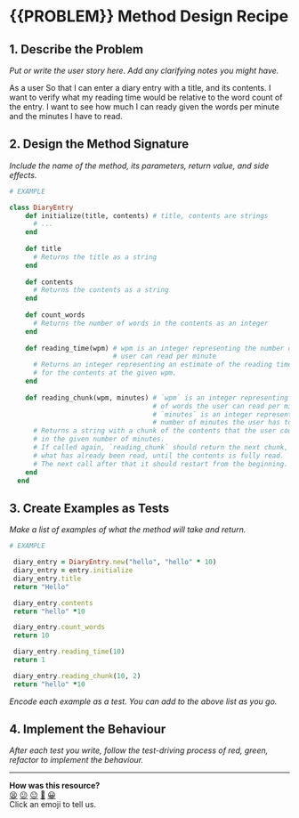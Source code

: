 # {{PROBLEM}} Method Design Recipe

## 1. Describe the Problem

_Put or write the user story here. Add any clarifying notes you might have._

As a user
So that I can enter a diary entry with a  title, and its contents.
I want  to verify what my reading time would be relative to the word count of the entry.
I want to see how much I can ready given the words per minute and the minutes I have to read.


## 2. Design the Method Signature

_Include the name of the method, its parameters, return value, and side effects._


```ruby
# EXAMPLE

class DiaryEntry
    def initialize(title, contents) # title, contents are strings
      # ...
    end
  
    def title
      # Returns the title as a string
    end
  
    def contents
      # Returns the contents as a string
    end
  
    def count_words
      # Returns the number of words in the contents as an integer
    end
  
    def reading_time(wpm) # wpm is an integer representing the number of words the
                          # user can read per minute
      # Returns an integer representing an estimate of the reading time in minutes
      # for the contents at the given wpm.
    end
  
    def reading_chunk(wpm, minutes) # `wpm` is an integer representing the number
                                    # of words the user can read per minute
                                    # `minutes` is an integer representing the
                                    # number of minutes the user has to read
      # Returns a string with a chunk of the contents that the user could read
      # in the given number of minutes.
      # If called again, `reading_chunk` should return the next chunk, skipping
      # what has already been read, until the contents is fully read.
      # The next call after that it should restart from the beginning.
    end
  end

```

## 3. Create Examples as Tests

_Make a list of examples of what the method will take and return._

```ruby
# EXAMPLE

 diary_entry = DiaryEntry.new("hello", "hello" * 10)
 diary_entry = entry.initialize
 diary_entry.title
 return "Hello"

 diary_entry.contents
 return "hello" *10

 diary_entry.count_words
 return 10

 diary_entry.reading_time(10)
 return 1

 diary_entry.reading_chunk(10, 2)
 return "hello" *10

```

_Encode each example as a test. You can add to the above list as you go._

## 4. Implement the Behaviour

_After each test you write, follow the test-driving process of red, green, refactor to implement the behaviour._


<!-- BEGIN GENERATED SECTION DO NOT EDIT -->

---

**How was this resource?**  
[😫](https://airtable.com/shrUJ3t7KLMqVRFKR?prefill_Repository=makersacademy%2Fgolden-square&prefill_File=resources%2Fsingle_method_recipe_template.md&prefill_Sentiment=😫) [😕](https://airtable.com/shrUJ3t7KLMqVRFKR?prefill_Repository=makersacademy%2Fgolden-square&prefill_File=resources%2Fsingle_method_recipe_template.md&prefill_Sentiment=😕) [😐](https://airtable.com/shrUJ3t7KLMqVRFKR?prefill_Repository=makersacademy%2Fgolden-square&prefill_File=resources%2Fsingle_method_recipe_template.md&prefill_Sentiment=😐) [🙂](https://airtable.com/shrUJ3t7KLMqVRFKR?prefill_Repository=makersacademy%2Fgolden-square&prefill_File=resources%2Fsingle_method_recipe_template.md&prefill_Sentiment=🙂) [😀](https://airtable.com/shrUJ3t7KLMqVRFKR?prefill_Repository=makersacademy%2Fgolden-square&prefill_File=resources%2Fsingle_method_recipe_template.md&prefill_Sentiment=😀)  
Click an emoji to tell us.

<!-- END GENERATED SECTION DO NOT EDIT -->